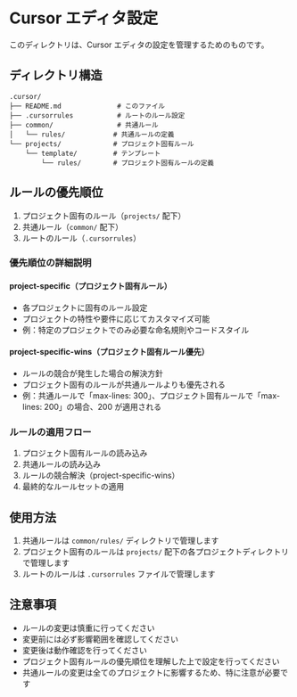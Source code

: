 # Cursor エディタ設定

このディレクトリは、Cursor エディタの設定を管理するためのものです。

## ディレクトリ構造

```
.cursor/
├── README.md              # このファイル
├── .cursorrules           # ルートのルール設定
├── common/                # 共通ルール
│   └── rules/            # 共通ルールの定義
└── projects/             # プロジェクト固有ルール
    └── template/         # テンプレート
        └── rules/        # プロジェクト固有ルールの定義
```

## ルールの優先順位

1. プロジェクト固有のルール（`projects/` 配下）
2. 共通ルール（`common/` 配下）
3. ルートのルール（`.cursorrules`）

### 優先順位の詳細説明

#### project-specific（プロジェクト固有ルール）

- 各プロジェクトに固有のルール設定
- プロジェクトの特性や要件に応じてカスタマイズ可能
- 例：特定のプロジェクトでのみ必要な命名規則やコードスタイル

#### project-specific-wins（プロジェクト固有ルール優先）

- ルールの競合が発生した場合の解決方針
- プロジェクト固有のルールが共通ルールよりも優先される
- 例：共通ルールで「max-lines: 300」、プロジェクト固有ルールで「max-lines: 200」の場合、200 が適用される

### ルールの適用フロー

1. プロジェクト固有ルールの読み込み
2. 共通ルールの読み込み
3. ルールの競合解決（project-specific-wins）
4. 最終的なルールセットの適用

## 使用方法

1. 共通ルールは `common/rules/` ディレクトリで管理します
2. プロジェクト固有のルールは `projects/` 配下の各プロジェクトディレクトリで管理します
3. ルートのルールは `.cursorrules` ファイルで管理します

## 注意事項

- ルールの変更は慎重に行ってください
- 変更前には必ず影響範囲を確認してください
- 変更後は動作確認を行ってください
- プロジェクト固有ルールの優先順位を理解した上で設定を行ってください
- 共通ルールの変更は全てのプロジェクトに影響するため、特に注意が必要です
